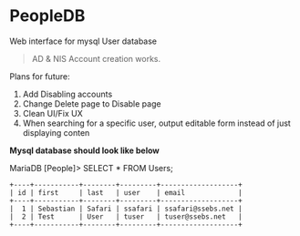 # PeopleDB
Web interface for mysql User database
>AD & NIS Account creation works.

Plans for future:
1) Add Disabling accounts
2) Change Delete page to Disable page
3) Clean UI/Fix UX
4) When searching for a specific user, output editable form instead of just displaying conten

**Mysql database should look like below**

MariaDB [People]> SELECT * FROM Users;

    +----+-----------+--------+---------+-------------------+
    | id | first     | last   | user    | email             |
    +----+-----------+--------+---------+-------------------+
    |  1 | Sebastian | Safari | ssafari | ssafari@ssebs.net |
    |  2 | Test      | User   | tuser   | tuser@ssebs.net   |
    +----+-----------+--------+---------+-------------------+
